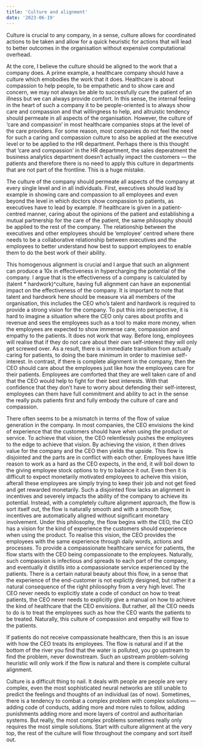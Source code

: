 ```yaml
---
title: 'Culture and alignment'
date: '2023-06-19'
---
```

Culture is crucial to any company, in a sense, culture allows for coordinated actions to be taken and allow for a quick heuristic for actions that will lead to better outcomes in the organisation without expensive computational overhead.

At the core, I believe the culture should be aligned to the work that a company does. A prime example, a healthcare company should have a culture which emobodies the work that it does. Healthcare is about compassion to help people, to be empathetic and to show care and concern, we may not always be able to successfully cure the patient of an illness but we can always provide comfort. In this sense, the internal feeling in the heart of such a company it to be people-oriented is to always show care and compassion and that willingness to help, and altruistic tendency should permeate in all aspects of the organisation. However, the culture of ‘care and compassion’ in most healthcare companies stops at the level of the care providers. For some reason, most companies do not feel the need for such a caring and compassion culture to also be applied at the executive level or to be applied to the HR department. Perhaps there is this thought that ‘care and compassion’ in the HR department, the sales deperatment the business analytics department doesn’t actually impact the customers — the patients and therefore there is no need to apply this culture in departments that are not part of the frontline. This is a huge mistake.

The culture of the company should permeate all aspects of the company at every single level and in all individuals. First, executives should lead by example in showing care and compassion to all employees and even beyond the level in which doctors show compassion to patients, as executives have to lead by example. If healthcare is given in a patient-centred manner, caring about the opinions of the patient and establishing a mutual partnership for the care of the patient, the same philosophy should be applied to the rest of the company. The relationship between the executives and other employees should be ‘employee’ centred where there needs to be a collaborative relationship between executives and the employees to better understand how best to support employees to enable them to do the best work of their ability.

This homogenous alignment is crucial and I argue that such an alignment can produce a 10x in effectiveness in hypercharging the potential of the company. I argue that is the effectiveness of a company is calculated by (talent * hardwork)^culture, having full alignment can have an exponential impact on the effectiveness of the company. It is important to note that talent and hardwork here should be measure via all members of the organisation, this includes the CEO who’s talent and hardwork is required to provide a strong vision for the company. To put this into perspective, it is hard to imagine a situation where the CEO only cares about profits and revenue and sees the employees such as a tool to make more money, when the employees are expected to show immense care, compassion and empathy to the patients. It does not work that way. Before long, employees will realise that if they do not care about their own self-interest they will only get screwed over. As a result, there is a immediate transition from actually caring for patients, to doing the bare minimum in order to maximise self-interest. In contrast, if there is complete alignment in the company, then the CEO should care about the employees just like how the employees care for their patients. Employees are comforted that they are well taken care of and that the CEO would help to fight for their best interests. With that confidence that they don’t have to worry about defending their self-interest, employees can them have full commitment and ability to act in the sense the really puts patients first and fully embody the culture of care and compassion.

There often seems to be a mismatch in terms of the flow of value generation in the company. In most companies, the CEO envisions the kind of experience that the customers should have when using the product or service. To achieve that vision, the CEO relentlessly pushes the employees to the edge to achieve that vision. By achieving the vision, it then drives value for the company and the CEO then yields the upside. This flow is disjointed and the parts are in conflict with each other. Employees have little reason to work as a hard as the CEO expects, in the end, it will boil down to the giving employee stock options to try to balance it out. Even then it is difficult to expect monetarily motivated employees to acheive this vision, afterall these employees are simply trying to keep their job and not get fired and get rewarded monetarily. Such a disjointed flow lacks an alignment in incentives and severely impacts the ability of the company to achieve its potential. Instead, with a completely culture alignment approach, the flow is sort itself out, the flow is naturally smooth and with a smooth flow, incentives are automatically aligned without significant monetary involvement. Under this philosophy, the flow begins with the CEO, the CEO has a vision for the kind of experience the customers should experience when using the product. To realise this vision, the CEO provides the employees with the same experience through daily words, actions and processes. To provide a compassionate healthcare service for patients, the flow starts with the CEO being compassionate to the employees. Naturally, such compassion is infectious and spreads to each part of the company, and eventually it distills into a compassionate service experienced by the patients. There is a certain natural beauty about this flow, in a sense that the experience of the end-customer is not explictly designed, but rather it a natural consequence of the right philosophy from a very high level. The CEO never needs to explicitly state a code of conduct on how to treat patients, the CEO never needs to explicitly give a manual on how to achieve the kind of healthcare that the CEO envisions. But rather, all the CEO needs to do is to treat the employees such as how the CEO wants the patients to be treated. Naturally, this culture of compassion and empathy will flow to the patients.

If patients do not receive compassionate healthcare, then this is an issue with how the CEO treats its employees. The flow is natural and if at the bottom of the river you find that the water is polluted, you go upstream to find the problem, never downstream. Such an upstream problem-solving heuristic will only work if the flow is natural and there is complete cultural alignment.

Culture is a difficult thing to nail. It deals with people are people are very complex, even the most sophisticated neural networks are still unable to predict the feelings and thoughts of an individual (as of now). Sometimes, there is a tendency to combat a complex problem with complex solutions — adding code of conducts, adding more and more rules to follow, adding punishments adding more and more layers of control and authoritarian systems. But really, the most complex problems sometimes really only requires the most simple solutions. Start with culture alignment at the very top, the rest of the culture will flow throughout the company and sort itself out.